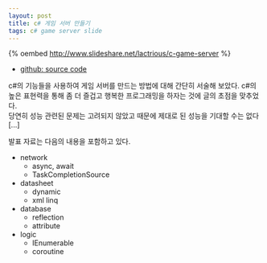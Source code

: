 ```yaml
---
layout: post
title: c# 게임 서버 만들기
tags: c# game server slide
---
```


{% oembed http://www.slideshare.net/lactrious/c-game-server %}

* [github: source code](https://github.com/lacti/Lz/tree/v0.1)

c#의 기능들을 사용하여 게임 서버를 만드는 방법에 대해 간단히 서술해 보았다. c#의 높은 표현력을 통해 좀 더 즐겁고 행복한 프로그래밍을 하자는 것에 글의 초점을 맞추었다.  
당연히 성능 관련된 문제는 고려되지 않았고 때문에 제대로 된 성능을 기대할 수는 없다 [...]

발표 자료는 다음의 내용을 포함하고 있다.

* network
	* async, await
	* TaskCompletionSource
* datasheet
	* dynamic
	* xml linq
* database
	* reflection
	* attribute
* logic
	* IEnumerable
	* coroutine
